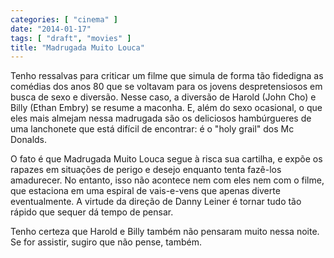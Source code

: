 ```yaml
---
categories: [ "cinema" ]
date: "2014-01-17"
tags: [ "draft", "movies" ]
title: "Madrugada Muito Louca"
---
```

Tenho ressalvas para criticar um filme que simula de forma tão fidedigna
as comédias dos anos 80 que se voltavam para os jovens despretensiosos em
busca de sexo e diversão. Nesse caso, a diversão de Harold (John Cho)
e Billy (Ethan Embry) se resume a maconha. E, além do sexo ocasional,
o que eles mais almejam nessa madrugada são os deliciosos hambúrgueres
de uma lanchonete que está difícil de encontrar: é o "holy grail"
dos Mc Donalds.

O fato é que Madrugada Muito Louca segue à risca sua cartilha, e expõe
os rapazes em situações de perigo e desejo enquanto tenta fazê-los
amadurecer. No entanto, isso não acontece nem com eles nem com o
filme, que estaciona em uma espiral de vais-e-vens que apenas diverte
eventualmente. A virtude da direção de Danny Leiner é tornar tudo
tão rápido que sequer dá tempo de pensar.

Tenho certeza que Harold e Billy também não pensaram muito nessa
noite. Se for assistir, sugiro que não pense, também.
